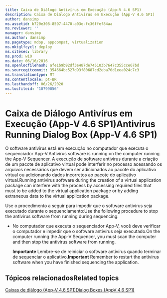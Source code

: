 ```yaml
---
title: Caixa de Diálogo Antivírus em Execução (App-V 4.6 SP1)
description: Caixa de Diálogo Antivírus em Execução (App-V 4.6 SP1)
author: dansimp
ms.assetid: b720e308-8597-4470-a03e-fc36ffef84aa
ms.reviewer: ''
manager: dansimp
ms.author: dansimp
ms.pagetype: mdop, appcompat, virtualization
ms.mktglfcycl: deploy
ms.sitesec: library
ms.prod: w10
ms.date: 06/16/2016
ms.openlocfilehash: afe1b9b92df3e487de745103b7647c355cce67bd
ms.sourcegitcommit: 354664bc527d93f80687cd2eba70d1eea024c7c3
ms.translationtype: MT
ms.contentlocale: pt-BR
ms.lasthandoff: 06/26/2020
ms.locfileid: "10799056"
---
```

# <span data-ttu-id="e14d5-103">Caixa de Diálogo Antivírus em Execução (App-V 4.6 SP1)</span><span class="sxs-lookup"><span data-stu-id="e14d5-103">Antivirus Running Dialog Box (App-V 4.6 SP1)</span></span>


<span data-ttu-id="e14d5-104">O software antivírus está em execução no computador que executa o sequenciador App-V.</span><span class="sxs-lookup"><span data-stu-id="e14d5-104">Antivirus software is running on the computer running the App-V Sequencer.</span></span> <span data-ttu-id="e14d5-105">A execução de software antivírus durante a criação de um pacote de aplicativo virtual pode interferir no processo acessando os arquivos necessários que devem ser adicionados ao pacote do aplicativo virtual ou adicionando dados incorretos ao pacote do aplicativo virtual.</span><span class="sxs-lookup"><span data-stu-id="e14d5-105">Running antivirus software during the creation of a virtual application package can interfere with the process by accessing required files that must to be added to the virtual application package or by adding extraneous data to the virtual application package.</span></span>

<span data-ttu-id="e14d5-106">Use o procedimento a seguir para impedir que o software antivírus seja executado durante o sequenciamento:</span><span class="sxs-lookup"><span data-stu-id="e14d5-106">Use the following procedure to stop the antivirus software from running during sequencing:</span></span>

-   <span data-ttu-id="e14d5-107">No computador que executa o sequenciador App-V, você deve verificar o computador e impedir que o software antivírus seja executado.</span><span class="sxs-lookup"><span data-stu-id="e14d5-107">On the computer running the App-V Sequencer, you must scan the computer and then stop the antivirus software from running.</span></span>

    <span data-ttu-id="e14d5-108">**Importante**  Lembre-se de reiniciar o software antivírus quando terminar de sequenciar o aplicativo.</span><span class="sxs-lookup"><span data-stu-id="e14d5-108">**Important** Remember to restart the antivirus software when you have finished sequencing the application.</span></span>

     

## <span data-ttu-id="e14d5-109">Tópicos relacionados</span><span class="sxs-lookup"><span data-stu-id="e14d5-109">Related topics</span></span>


[<span data-ttu-id="e14d5-110">Caixas de diálogo (App-V 4.6 SP1)</span><span class="sxs-lookup"><span data-stu-id="e14d5-110">Dialog Boxes (AppV 4.6 SP1)</span></span>](dialog-boxes--appv-46-sp1-.md)

 

 





